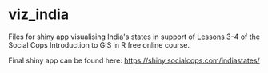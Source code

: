 # viz_india
Files for shiny app visualising India's states in support of [Lessons 3-4](https://testing.socialcops.com/courses/introduction-to-gis-r/lesson4-animated-interactive-maps/) of the Social Cops Introduction to GIS in R free online course.

Final shiny app can be found here: https://shiny.socialcops.com/indiastates/

